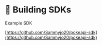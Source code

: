 # 🔌 Building SDKs

Example SDK

[https://github.com/Sammyjo20/pokeapi-sdk](https://github.com/Sammyjo20/pokeapi-sdk)
